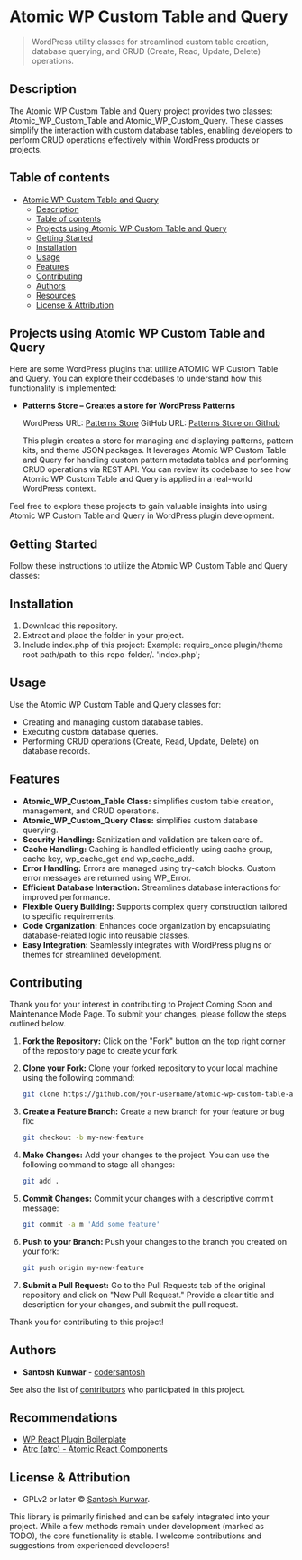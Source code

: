 # Atomic WP Custom Table and Query

> WordPress utility classes for streamlined custom table creation, database querying, and CRUD (Create, Read, Update, Delete) operations.

## Description

The Atomic WP Custom Table and Query project provides two classes: Atomic_WP_Custom_Table and Atomic_WP_Custom_Query. These classes simplify the interaction with custom database tables, enabling developers to perform CRUD operations effectively within WordPress products or projects.

## Table of contents

- [Atomic WP Custom Table and Query](#atomic-wp-custom-table-and-query)
  - [Description](#description)
  - [Table of contents](#table-of-contents)
  - [Projects using Atomic WP Custom Table and Query](#projects-using-atomic-wp-custom-table-and-query)
  - [Getting Started](#getting-started)
  - [Installation](#installation)
  - [Usage](#usage)
  - [Features](#features)
  - [Contributing](#contributing)
  - [Authors](#authors)
  - [Resources](#resources)
  - [License & Attribution](#license--attribution)

## Projects using Atomic WP Custom Table and Query

Here are some WordPress plugins that utilize ATOMIC WP Custom Table and Query. You can explore their codebases to understand how this functionality is implemented:

- **Patterns Store – Creates a store for WordPress Patterns**

  WordPress URL: [Patterns Store](https://wordpress.org/plugins/patterns-store/)
  GitHub URL: [Patterns Store on Github](https://github.com/codersantosh/patterns-store)

  This plugin creates a store for managing and displaying patterns, pattern kits, and theme JSON packages. It leverages Atomic WP Custom Table and Query for handling custom pattern metadata tables and performing CRUD operations via REST API. You can review its codebase to see how Atomic WP Custom Table and Query is applied in a real-world WordPress context.

Feel free to explore these projects to gain valuable insights into using Atomic WP Custom Table and Query in WordPress plugin development.

## Getting Started

Follow these instructions to utilize the Atomic WP Custom Table and Query classes:

## Installation

1. Download this repository.
2. Extract and place the folder in your project.
3. Include index.php of this project: Example: require_once plugin/theme root path/path-to-this-repo-folder/. 'index.php';

## Usage

Use the Atomic WP Custom Table and Query classes for:

- Creating and managing custom database tables.
- Executing custom database queries.
- Performing CRUD operations (Create, Read, Update, Delete) on database records.

## Features

- **Atomic_WP_Custom_Table Class:** simplifies custom table creation, management, and CRUD operations.
- **Atomic_WP_Custom_Query Class:** simplifies custom database querying.
- **Security Handling:** Sanitization and validation are taken care of..
- **Cache Handling:** Caching is handled efficiently using cache group, cache key, wp_cache_get and wp_cache_add.
- **Error Handling:** Errors are managed using try-catch blocks. Custom error messages are returned using WP_Error.
- **Efficient Database Interaction:** Streamlines database interactions for improved performance.
- **Flexible Query Building:** Supports complex query construction tailored to specific requirements.
- **Code Organization:** Enhances code organization by encapsulating database-related logic into reusable classes.
- **Easy Integration:** Seamlessly integrates with WordPress plugins or themes for streamlined development.

## Contributing

Thank you for your interest in contributing to Project Coming Soon and Maintenance Mode Page. To submit your changes, please follow the steps outlined below.

1. **Fork the Repository:** Click on the "Fork" button on the top right corner of the repository page to create your fork.

2. **Clone your Fork:** Clone your forked repository to your local machine using the following command:

   ```sh
   git clone https://github.com/your-username/atomic-wp-custom-table-and-query
   ```

3. **Create a Feature Branch:** Create a new branch for your feature or bug fix:
   ```sh
   git checkout -b my-new-feature
   ```
4. **Make Changes:** Add your changes to the project. You can use the following command to stage all changes:

   ```sh
   git add .
   ```

5. **Commit Changes:** Commit your changes with a descriptive commit message:

   ```sh
   git commit -a m 'Add some feature'
   ```

6. **Push to your Branch:** Push your changes to the branch you created on your fork:
   ```sh
   git push origin my-new-feature
   ```
7. **Submit a Pull Request:** Go to the Pull Requests tab of the original repository and click on "New Pull Request." Provide a clear title and description for your changes, and submit the pull request.

Thank you for contributing to this project!

## Authors

- **Santosh Kunwar** - [codersantosh](https://twitter.com/codersantosh)

See also the list of [contributors](https://github.com/codersantosh/patterns-store/graphs/contributors) who participated in this project.

## Recommendations

- [WP React Plugin Boilerplate](https://github.com/codersantosh/wp-react-plugin-boilerplate)
- [Atrc (atrc) - Atomic React Components](https://www.npmjs.com/package/atrc)

## License & Attribution

- GPLv2 or later © [Santosh Kunwar](https://twitter.com/codersantosh).

This library is primarily finished and can be safely integrated into your project. While a few methods remain under development (marked as TODO), the core functionality is stable. I welcome contributions and suggestions from experienced developers!
